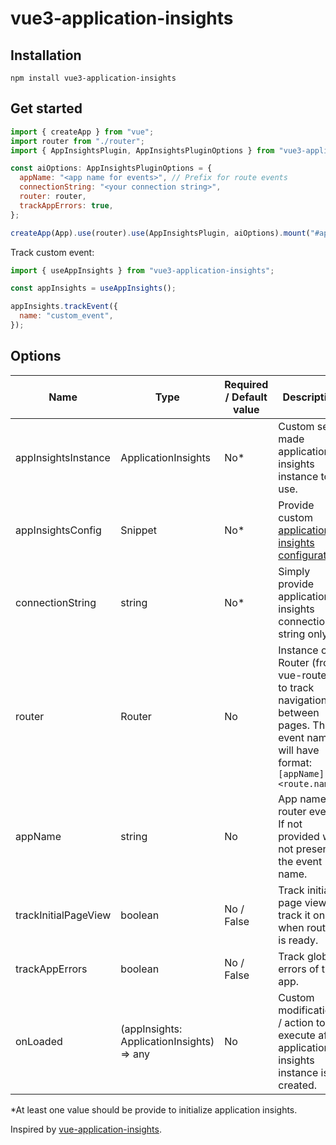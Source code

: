 # vue3-application-insights

## Installation

```console
npm install vue3-application-insights
```

## Get started

```js
import { createApp } from "vue";
import router from "./router";
import { AppInsightsPlugin, AppInsightsPluginOptions } from "vue3-application-insights";

const aiOptions: AppInsightsPluginOptions = {
  appName: "<app name for events>", // Prefix for route events
  connectionString: "<your connection string>",
  router: router,
  trackAppErrors: true,
};

createApp(App).use(router).use(AppInsightsPlugin, aiOptions).mount("#app");
```

Track custom event:

```js
import { useAppInsights } from "vue3-application-insights";

const appInsights = useAppInsights();

appInsights.trackEvent({
  name: "custom_event",
});
```

## Options

| Name                 | Type                                      | Required / Default value | Description                                                                                                                       |
|----------------------|-------------------------------------------|--------------------------|-----------------------------------------------------------------------------------------------------------------------------------|
| appInsightsInstance  | ApplicationInsights                       | No*                      | Custom self made application insights instance to use.                                                                            |
| appInsightsConfig    | Snippet                                   | No*                      | Provide custom [application insights configuration](https://github.com/microsoft/ApplicationInsights-JS#configuration).           |
| connectionString     | string                                    | No*                      | Simply provide application insights connection string only.                                                                       |
| router               | Router                                    | No                       | Instance of Router (from vue-router) to track navigation between pages. The event name will have format: `[appName] <route.name>` |
| appName              | string                                    | No                       | App name for router events. If not provided will not present in the event name.                                                   |
| trackInitialPageView | boolean                                   | No / False               | Track initial page view or track it only when router is ready.                                                                    |
| trackAppErrors       | boolean                                   | No / False               | Track global errors of the app.                                                                                                   |
| onLoaded             | (appInsights: ApplicationInsights) => any | No                       | Custom modifications / action to execute after application insights instance is created.                                          |

*At least one value should be provide to initialize application insights.


Inspired by [vue-application-insights](https://github.com/latelierco/vue-application-insights).
